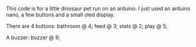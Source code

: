 This code is for a little dinosaur pet run on an arduino. I just used an arduino nano, a few buttons and a small oled display.

There are 4 buttons:
bathroom @ 4; 
feed @ 3;
stats @ 2;
play @ 5;

A buzzer:
buzzer @ 9;
